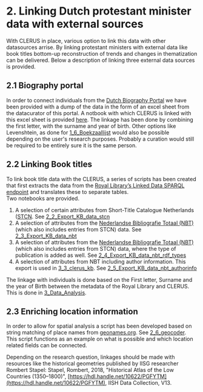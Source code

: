 # 2. Linking Dutch protestant minister data with external sources

With CLERUS in place, various option to link this data with other datasources arrise. By linking protestant ministers with external data like book titles bottom-up reconstruction of trends and changes in thematization can be delivered. Below a description of linking three external data sources is provided. 

## 2.1 Biography portal 
In order to connect individuals from the [Dutch Biography Portal](http://www.biografischportaal.nl/en/) we have been provided with a dump of the data in the form of an excel sheet from the datacurator of this portal. A notbook with which CLERUS is linked with this excel sheet is provided [here](2_1_biography_portal_data.ipynb). The linkage has been done by combining the first letter, with the surname and year of birth. Other options like Levenshtein, as done for [1_6_Boekzaallijst](..\1_Data_Harmonization\1_6_Boekzaallijst.ipynb) would also be possible depending on the user's research purposes. Probably a curation would still be required to be entirely sure it is the same person. 

## 2.2 Linking Book titles
To link book title data with the CLERUS, a series of scripts has been created that first extracts the data from the [Royal Library’s Linked Data SPARQL endpoint](http://data.bibliotheken.nl/sparql) and translates these to separate tables.  
Two notebooks are provided. 

1. A selection of certain attributes from Short-Title Catalogue Netherlands ([STCN](http://data.bibliotheken.nl/doc/dataset/stcn). See [2_2_Export_KB_data_stcn](2_2_Export_KB_data_stcn.ipynb)
2. A selection of attributes from the [Nederlandse Bibliografie Totaal (NBT)](http://data.bibliotheken.nl/doc/dataset/nbt) (which also includes entries from STCN) data. See [2_3_Export_KB_data_nbt](2_3_Export_KB_data_nbt.ipynb)
3. A selection of attributes from the [Nederlandse Bibliografie Totaal (NBT)](http://data.bibliotheken.nl/doc/dataset/nbt) (which also includes entries from STCN) data, where the type of publication is added as well. See [2_4_Export_KB_data_nbt_rdf_types](2_4_Export_KB_data_nbt_rdf_types.ipynb)
4. A selection of attributes from NBT including author information. This export is used in [3_3_clerus_kb](../3_Data_Analysis/3_3_clerus_kb.ipynb). See [2_5_Export_KB_data_nbt_authorinfo](2_5_Export_KB_data_nbt_authorinfo.ipynb)

The linkage with individuals is done based on the First letter, Surname and the year of Birth between the metadata of the Royal Library and CLERUS. This is done in [3_Data_Analysis](../3_Data_Analysis/README.md). 

## 2.3 Enriching location information
In order to allow for spatial analysis a script has been developed based on string matching of place names from [geonames.org](https://www.geonames.org/). See [2_6_geocoder](2_6_geocoder.ipynb). This script functions as an example on what is possible and which location related fields can be connected. 

Depending on the research question, linkages should be made with resources like the historical geometries published by IISG researcher Rombert Stapel: Stapel, Rombert, 2018, "Historical Atlas of the Low Countries (1350–1800)", [https://hdl.handle.net/10622/PGFYTM](https://hdl.handle.net/10622/PGFYTM), IISH Data Collection, V13. 




